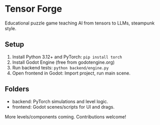 # Tensor Forge

Educational puzzle game teaching AI from tensors to LLMs, steampunk style.

## Setup
1. Install Python 3.12+ and PyTorch: `pip install torch`
2. Install Godot Engine (free from godotengine.org)
3. Run backend tests: `python backend/engine.py`
4. Open frontend in Godot: Import project, run main scene.

## Folders
- backend: PyTorch simulations and level logic.
- frontend: Godot scenes/scripts for UI and drags.

More levels/components coming. Contributions welcome!